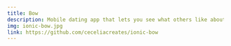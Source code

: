 ```yaml
---
title: Bow
description: Mobile dating app that lets you see what others like about you. Built with Ionic, React, and Typescript.
img: ionic-bow.jpg
link: https://github.com/ceceliacreates/ionic-bow
---
```

